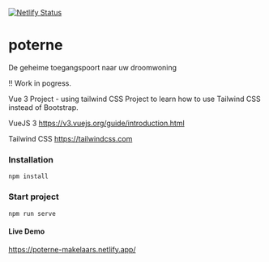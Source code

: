 [![Netlify Status](https://api.netlify.com/api/v1/badges/b2f5cf96-9608-4153-815f-df970d01a0d5/deploy-status)](https://app.netlify.com/sites/poterne-makelaars/deploys)

# poterne
De geheime toegangspoort naar uw droomwoning

!! Work in pogress.

Vue 3 Project - using tailwind CSS
Project to learn how to use Tailwind CSS instead of Bootstrap.


VueJS 3
https://v3.vuejs.org/guide/introduction.html

Tailwind CSS
https://tailwindcss.com


### Installation 
`npm install`

### Start project
`npm run serve`

#### Live Demo 
https://poterne-makelaars.netlify.app/
